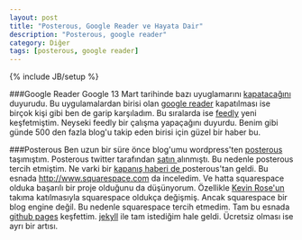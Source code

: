 ```yaml
---
layout: post
title: "Posterous, Google Reader ve Hayata Dair"
description: "Posterous, google reader"
category: Diğer 
tags: [posterous, google reader]
---
```

{% include JB/setup %}


###Google Reader
Google 13 Mart tarihinde bazı uyuglamarını <a target="_blank" href="http://googleblog.blogspot.com/2013/03/a-second-spring-of-cleaning.html">kapatacağını</a>  duyurudu. Bu uygulamalardan birisi olan <a target="_blank" href="http://google.com/reader">google reader</a> kapatılması ise birçok kişi gibi ben de garip karşıladım. Bu sıralarda ise <a href="http://www.feedly.com/" target="_blank">feedly</a> yeni keşfetmiştim. Neyseki feedly bir çalışma yapaçağını duyurdu. Benim gibi günde 500 den fazla blog'u takip eden birisi için güzel bir haber bu.
	

###Posterous
Ben uzun bir süre önce blog'umu wordpress'ten <a href="http://posterous.com/" target="_blank">posterous</a> taşımıştım. Posterous twitter tarafından <a href="https://blog.twitter.com/2012/welcoming-posterous-team-flock"> satın </a> alınmıştı. Bu nedenle posterous tercih etmiştim. Ne varki bir <a href="https://twitter.com/posterous/status/329270537329205248">kapanış haberi de </a> posterous'tan geldi. Bu esnada <http://www.squarespace.com> da inceledim. Ve hatta squarespace olduka başarılı bir proje olduğunu da düşünyorum. Özellikle <a href="http://blog.squarespace.com/blog/2008/9/5/kevin-rose-comes-to-squarespace.html">Kevin Rose'un</a> takıma katılmasıyla squarespace oldukça değişmiş. Ancak squarespace bir blog engine değil. Bu nedenle squarespace tercih etmedim.
Tam bu esnada <a href="http://pages.github.com/">github pages</a> keşfettim. <a href="http://jekyllrb.com/">jekyll</a> ile tam istediğim hale geldi.  Ücretsiz olması ise ayrı bir artısı.



